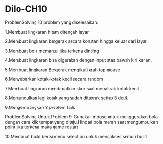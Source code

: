 # Dilo-CH10
ProblemSolving
10 problem yang diselesaikan:

1.Membuat lingkaran hitam ditengah layar

2.Membuat lingkaran bergerak secara konstan hingga keluar dari layar

3.Membuat bola memantul jika terkena dinding

4.Membuat lingkaran bisa digerakan dengan input atas bawah kiri kanan.

5.Membuat lingkaran Bergerak mengikuti arah tap mouse

6.Menyebarkan kotak-kotak kecil secara random

7.Membuat lingkaran mendapatkan skor saat menabrak kotak kecil

8.Memunculkan lagi kotak yang sudah ditabrak setiap 3 detik

9.Mengembangkan 8 problem tadi.

ProblemSolving Untuk Problem 9: Gunakan mouse untuk menggerakan bola dengan cara klik tempat yang dituju,Hindari bola merah saat mengumpulkan point jika terkena maka game restart

10.Membuat build berisi menu selection untuk mengakses semua build
